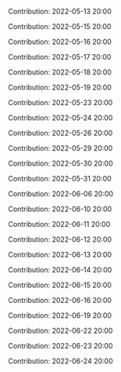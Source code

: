 Contribution: 2022-05-13 20:00

Contribution: 2022-05-15 20:00

Contribution: 2022-05-16 20:00

Contribution: 2022-05-17 20:00

Contribution: 2022-05-18 20:00

Contribution: 2022-05-19 20:00

Contribution: 2022-05-23 20:00

Contribution: 2022-05-24 20:00

Contribution: 2022-05-26 20:00

Contribution: 2022-05-29 20:00

Contribution: 2022-05-30 20:00

Contribution: 2022-05-31 20:00

Contribution: 2022-06-06 20:00

Contribution: 2022-06-10 20:00

Contribution: 2022-06-11 20:00

Contribution: 2022-06-12 20:00

Contribution: 2022-06-13 20:00

Contribution: 2022-06-14 20:00

Contribution: 2022-06-15 20:00

Contribution: 2022-06-16 20:00

Contribution: 2022-06-19 20:00

Contribution: 2022-06-22 20:00

Contribution: 2022-06-23 20:00

Contribution: 2022-06-24 20:00

